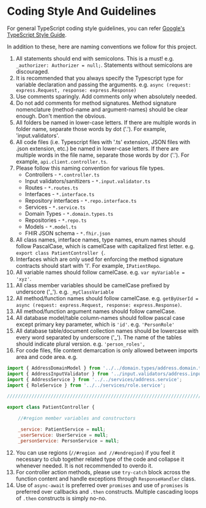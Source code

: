 # Coding Style And Guidelines

For general TypeScript coding style guidelines, you can refer [Google's TypeScript Style Guide](https://google.github.io/styleguide/tsguide.html).

In addition to these, here are naming conventions we follow for this project.

1. All statements should end with semicolons. This is a must! e.g. `_authorizer: Authorizer = null;`. Statements without semicolons are discouraged.
2. It is recommended that you always specify the Typescript type for variable declaration and passing the arguments. e.g. `async (request: express.Request, response: express.Response)`
3. Use comments sparingly. Add comments only when absolutely needed. 
4. Do not add comments for method signatures. Method signature nomenclature (method-name and argument-names) should be clear enough. Don't mention the obvious.
5. All folders be named in lower-case letters. If there are multiple words in folder name, separate those words by dot ('.'). For example, 'input.validators'.
6. All code files (i.e. Typescript files with '.ts' extension, JSON files with .json extension, etc.) be named in lower-case letters. If there are multiple words in the file name, separate those words by dor ('.'). For example, `api.client.controller.ts`.
7. Please follow this naming convention for various file types.
   - Controllers - `*.controller.ts`
   - Input validators/sanitizers - `*.input.validator.ts`
   - Routes - `*.routes.ts`
   - Interfaces - `*.interface.ts`
   - Repository interfaces - `*.repo.interface.ts`
   - Services - `*.service.ts`
   - Domain Types - `*.domain.types.ts`
   - Repositories - `*.repo.ts`
   - Models - `*.model.ts`
   - FHIR JSON schema - `*.fhir.json`
8. All class names, interface names, type names, enum names should follow PascalCase, which is camelCase with capitalized first letter. e.g. `export class PatientController {`.
9. Interfaces which are only used for enforcing the method signature contracts should start with 'I'. For example, `IPatientRepo`.
10. All variable names should follow camelCase. e.g. `var myVariable = 'xyz'`.
11. All class member variables should be camelCase prefixed by underscore ('_'). e.g. `_myClassVariable`
12. All method/function names should follow camelCase. e.g. `getByUserId = async (request: express.Request, response: express.Response)`.
13. All method/function argument names should follow camelCase.
14. All database model/table column-names should follow pascal case except primary key parameter, which is `'id'`. e.g. `'PersonRole'`
15. All database table/document collection names should be lowercase with every word separated by underscore ('_'). The name of the tables should indicate plural version. e.g. `'person_roles',`
16. For code files, file content demarcation is only allowed between imports area and code area. 
    e.g. 
```javascript
import { AddressDomainModel } from '../../domain.types/address.domain.types';
import { AddressInputValidator } from '../input.validators/address.input.validator';
import { AddressService } from '../../services/address.service';
import { RoleService } from '../../services/role.service';

//////////////////////////////////////////////////////////////////////////////

export class PatientController {

    //#region member variables and constructors

    _service: PatientService = null;
    _userService: UserService = null;
    _personService: PersonService = null;
```

12. You can use regions (`//#region and //#endregion`) if you feel it necessary to club together related type of the code and collapse it whenever needed. It is not recommended to overdo it.
13. For controller action methods, please use `try-catch` block across the function content and handle exceptions through `ResponseHandler` class.
14. Use of `async-await` is preferred over `promises` and use of `promises` is preferred over callbacks and `.then` constructs. Multiple cascading loops of `.then` constructs is simply no-no.
